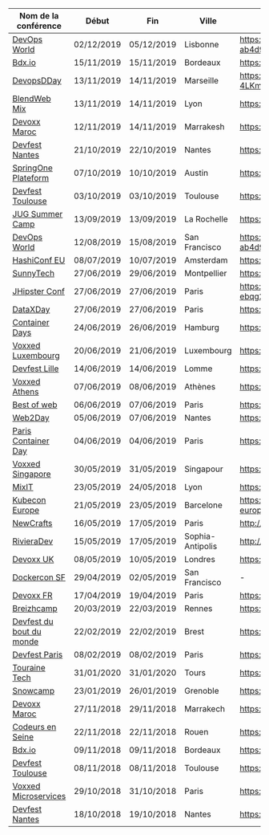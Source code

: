 | Nom de la conférence | Début | Fin | Ville | CFP | Début | Fin |
|-|-|-|-|-|-|-|
| [DevOps World](https://www.cloudbees.com/devops-world/lisbon) | 02/12/2019 | 05/12/2019 | Lisbonne | https://www.cvent.com/c/abstracts/6eb10034-9500-43a1-97cd-ab4d9230d7f9 | 09/01/2019 | 09/06/2019 |
| [Bdx.io](https://www.bdx.io/) | 15/11/2019 | 15/11/2019 | Bordeaux | https://conference-hall.io/public/event/XGTzWawB3ZwLR7u462O8 | 06/05/2019 | 01/07/2019 |
| [DevopsDDay](http://2019.devops-dday.com/) | 13/11/2019 | 14/11/2019 | Marseille | https://docs.google.com/forms/d/e/1FAIpQLSeZUhd73ZiadFC3LWrTXEzr-4LKmQbGyuHG7JLgEcvlrG89Ew/viewform | 06/05/2019 | 01/07/2019 |
| [BlendWeb Mix](https://www.blendwebmix.com/) | 13/11/2019 | 14/11/2019 | Lyon | https://blendwebmix2019.workable.com/j/D4B4176C74?viewed=true | 01/04/2019 | 19/05/2019 |
| [Devoxx Maroc](https://devoxx.ma/) | 12/11/2019 | 14/11/2019 | Marrakesh | https://cfp.devoxx.ma/ | 20/05/2019 | 28/06/2019 |
| [Devfest Nantes](https://devfest.gdgnantes.com/) | 21/10/2019 | 22/10/2019 | Nantes | https://conference-hall.io/public/event/o2j0dYZDa0W1Ils3kO0z | 10/05/2019 | 30/06/2019 |
| [SpringOne Plateform](https://springoneplatform.io/) | 07/10/2019 | 10/10/2019 | Austin | https://springoneplatform.io/2019/cfp | 01/03/2019 | 12/04/2019 |
| [Devfest Toulouse](https://devfesttoulouse.fr/) | 03/10/2019 | 03/10/2019 | Toulouse | https://conference-hall.io/public/event/HJRThubF4uYPkb7jSUxi | 10/04/2019 | 25/05/2019 |
| [JUG Summer Camp](http://www.jugsummercamp.org/edition/10) | 13/09/2019 | 13/09/2019 | La Rochelle | https://conference-hall.io/public/event/iv4n41NXE01cFHgjyiIp | 01/04/2019 | 14/06/2019 |
| [DevOps World](https://www.cloudbees.com/devops-world/san-francisco) | 12/08/2019 | 15/08/2019 | San Francisco | https://www.cvent.com/c/abstracts/6eb10034-9500-43a1-97cd-ab4d9230d7f9 | 09/01/2019 | 10/03/2019 |
| [HashiConf EU](https://hashiconfeu.hashicorp.com/) | 08/07/2019 | 10/07/2019 | Amsterdam | https://hashiconfeu.hashicorp.com/#submit-a-talk | 01/11/2018 | 01/03/2019 |
| [SunnyTech](https://sunny-tech.io/) | 27/06/2019 | 29/06/2019 | Montpellier | https://conference-hall.io/public/event/dWsbvnSTdg5v1pxwKhLM | 28/11/2018 | 28/02/2019 |
| [JHipster Conf](https://jhipster-conf.github.io/index.html) | 27/06/2019 | 27/06/2019 | Paris | https://docs.google.com/forms/d/1MJQrtjZZ2RKXtVD3nFmovtB804ehr-ebqg2nCvisnLs/viewform?edit_requested=true | 02/01/2019 | 28/02/2019 |
| [DataXDay](https://dataxday.fr/) | 27/06/2019 | 27/06/2019 | Paris | https://conference-hall.io/public/event/sciLlnq7UjZdqYhVCMHO | 15/01/2019 | 31/03/2019 |
| [Container Days](https://www.containerdays.io/) | 24/06/2019 | 26/06/2019 | Hamburg | https://sessionize.com/condays19 | 01/11/2018 | 01/02/2019 |
| [Voxxed Luxembourg](https://voxxeddays.com/luxembourg/) | 20/06/2019 | 21/06/2019 | Luxembourg | https://cfp-voxxed-lux.yajug.org/ | 15/01/2019 | 03/03/2019 |
| [Devfest Lille](https://devfest.gdglille.org/) | 14/06/2019 | 14/06/2019 | Lomme | https://conference-hall.io/public/event/6HVEO4aISYO7ctNdOIWx | 13/11/2018 | 31/03/2019 |
| [Voxxed Athens](https://voxxeddays.com/athens/) | 07/06/2019 | 08/06/2019 | Athènes | https://vxdathens19.confinabox.com/ | 14/12/2018 | 20/01/2019 |
| [Best of web](http://bestofweb.paris/) | 06/06/2019 | 07/06/2019 | Paris | https://checkout.eventlama.com/#/events/best-of-web-2019/cfp | 01/03/2019 | 01/05/2019 |
| [Web2Day](https://web2day.co/) | 05/06/2019 | 07/06/2019 | Nantes | https://web2day-2019.selecteev.io/ | 07/01/2019 | 03/03/2019 |
| [Paris Container Day](https://paris-container-day.fr/) | 04/06/2019 | 04/06/2019 | Paris | https://cfp.paris-container-day.fr/ | 15/01/2019 | 01/03/2019 |
| [Voxxed Singapore](https://voxxeddays.com/singapore/) | 30/05/2019 | 31/05/2019 | Singapour | https://vxdsingapore2019.confinabox.com/ | 18/10/2018 | 27/01/2019 |
| [MixIT](https://mixitconf.org/) | 23/05/2019 | 24/05/2018 | Lyon | https://sessionize.com/mixit19/ | 01/11/2018 | 20/01/2019 |
| [Kubecon Europe](https://events.linuxfoundation.org/events/kubecon-cloudnativecon-europe-2019/) | 21/05/2019 | 23/05/2019 | Barcelone | https://events.linuxfoundation.org/events/kubecon-cloudnativecon-europe-2019/cfp/ | 16/11/2018 | 18/01/2019 |
| [NewCrafts](https://ncrafts.io/) | 16/05/2019 | 17/05/2019 | Paris | http://cfp.ncrafts.io/ | 23/11/2018 | 03/03/2019 |
| [RivieraDev](http://rivieradev.fr/) | 15/05/2019 | 17/05/2019 | Sophia-Antipolis | http://rivieradev.fr/cfp | 19/11/2018 | 31/01/2019 |
| [Devoxx UK](https://www.devoxx.co.uk/) | 08/05/2019 | 10/05/2019 | Londres | https://devoxxuk19.confinabox.com/ | 15/11/2018 | 11/01/2019 |
| [Dockercon SF](https://www.docker.com/dockercon/) | 29/04/2019 | 02/05/2019 | San Francisco | - | - | - |
| [Devoxx FR](https://www.devoxx.fr/) | 17/04/2019 | 19/04/2019 | Paris | https://cfp.devoxx.fr/ | 01/12/2018 | 14/01/2019 |
| [Breizhcamp](https://www.breizhcamp.org/) | 20/03/2019 | 22/03/2019 | Rennes | https://breizhcamp.cfp.io/ | 12/10/2018 | 20/01/2019 |
| [Devfest du bout du monde](https://devfest.duboutdumonde.bzh/) | 22/02/2019 | 22/02/2019 | Brest | https://conference-hall.io/public/event/ECvcRjc9bRhEn6Q1nKPx | - | - |
| [Devfest Paris](https://devfest-paris-2019.firebaseapp.com/) | 08/02/2019 | 08/02/2019 | Paris | https://conference-hall.io/public/event/IaNjQ9YK9G4lMIhjvP9C | - | - |
| [Touraine Tech](https://touraine.tech/) | 31/01/2020 | 31/01/2020 | Tours | https://conference-hall.io/speaker/event/ihmyut4ulJwU7UMSGbt4 | 01/09/2019 | 31/11/2019 |
| [Snowcamp](http://snowcamp.io/fr/) | 23/01/2019 | 26/01/2019 | Grenoble | https://www.papercall.io/snowcamp-2019 | - | 04/11/2018 |
| [Devoxx Maroc](https://devoxx.ma/) | 27/11/2018 | 29/11/2018 | Marrakech | https://cfp.devoxx.ma/ | 04/06/2018 | 20/07/2018 |
| [Codeurs en Seine](https://www.codeursenseine.com/) | 22/11/2018 | 22/11/2018 | Rouen | https://codeursenseine.cfp.io/ | - | - |
| [Bdx.io](https://www.bdx.io/) | 09/11/2018 | 09/11/2018 | Bordeaux | https://cfp.bdx.io/ | 04/06/2018 | 31/08/2018 |
| [Devfest Toulouse](https://devfesttoulouse.fr/) | 08/11/2018 | 08/11/2018 | Toulouse | https://devfest-toulouse.cfp.io/ | - | - |
| [Voxxed Microservices](https://voxxeddays.com/microservices/) | 29/10/2018 | 31/10/2018 | Paris | https://vxdms2018.confinabox.com/ | 15/04/2018 | 31/05/2018 |
| [Devfest Nantes](https://devfest.gdgnantes.com/) | 18/10/2018 | 19/10/2018 | Nantes | https://conference-hall.io/public/event/inzOQDR94h4bAaOVd7Db | - | - |
